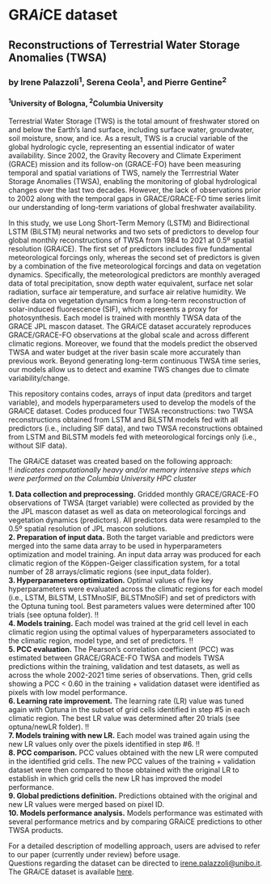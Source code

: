 # GR*Ai*CE dataset
## Reconstructions of Terrestrial Water Storage Anomalies (TWSA)

### by Irene Palazzoli<sup>1</sup>, Serena Ceola<sup>1</sup>, and Pierre Gentine<sup>2</sup>
#### <sup>1</sup>University of Bologna, <sup>2</sup>Columbia University

Terrestrial Water Storage (TWS) is the total amount of freshwater stored on and below the Earth’s land surface, including surface water, groundwater, soil moisture, snow, and ice. As a result, TWS is a crucial variable of the global hydrologic cycle, representing an essential indicator of water availability. Since 2002, the Gravity Recovery and Climate Experiment (GRACE) mission and its follow-on (GRACE-FO) have been measuring temporal and spatial variations of TWS, namely the Terrrestrial Water Storage Anomalies (TWSA), enabling the monitoring of global hydrological changes over the last two decades. However, the lack of observations prior to 2002 along with the temporal gaps in GRACE/GRACE-FO time series limit our understanding of long-term variations of global freshwater availability.

In this study, we use Long Short-Term Memory (LSTM) and Bidirectional LSTM (BiLSTM) neural networks and two sets of predictors to develop four global monthly reconstructions of TWSA from 1984 to 2021 at 0.5º spatial resolution (GR*Ai*CE). The first set of predictors includes five fundamental meteorological forcings only, whereas the second set of predictors is given by a combination of the five meteorological forcings and data on vegetation dynamics. Specifically, the meteorological predictors are monthly averaged data of total precipitation, snow depth water equivalent, surface net solar radiation, surface air temperature, and surface air relative humidity. We derive data on vegetation dynamics from a long-term reconstruction of solar-induced fluorescence (SIF), which represents a proxy for photosynthesis. Each model is trained with monthly TWSA data of the GRACE JPL mascon dataset. The GR*Ai*CE dataset accurately reproduces GRACE/GRACE-FO observations at the global scale and across different climatic regions. Moreover, we found that the models predict the observed TWSA and water budget at the river basin scale more accurately than previous work. Beyond generating long-term continuous TWSA time series, our models allow us to detect and examine TWS changes due to climate variability/change.

This repository contains codes, arrays of input data (preditors and target variable), and models hyperparameters used to develop the models of the GR*Ai*CE dataset. Codes produced four TWSA reconstructions: two TWSA reconstructions obtained from LSTM and BiLSTM models fed with all predictors (i.e., including SIF data), and two TWSA reconstructions obtained from LSTM and BiLSTM models fed with meteorological forcings only (i.e., without SIF data). 

The GR*Ai*CE dataset was created based on the following approach:  
:bangbang: *indicates computationally heavy and/or memory intensive steps which were performed on the Columbia University HPC cluster*  

__1.	Data collection and preprocessing.__ Gridded monthly GRACE/GRACE-FO observations of TWSA (target variable) were collected as provided by the the JPL mascon dataset as well as data on meteorological forcings and vegetation dynamics (predictors). All predictors data were resampled to the 0.5º spatial resolution of JPL mascon solutions.  
__2.	Preparation of input data.__ Both the target variable and predictors were merged into the same data array to be used in hyperparameters optimization and model training. An input data array was produced for each climatic region of the Köppen-Geiger classification system, for a total number of 28 arrays/climatic regions (see input_data folder).  
__3.	Hyperparameters optimization.__ Optimal values of five key hyperparameters were evaluated across the climatic regions for each model (i.e., LSTM, BiLSTM, LSTMnoSIF, BiLSTMnoSIF) and set of predictors with the Optuna tuning tool. Best parameters values were determined after 100 trials (see optuna folder). :bangbang:  
__4.	Models training.__ Each model was trained at the grid cell level in each climatic region using the optimal values of hyperparameters associated to the climatic region, model type, and set of predictors. :bangbang:  
__5.	PCC evaluation.__ The Pearson’s correlation coefficient (PCC) was estimated between GRACE/GRACE-FO TWSA and models TWSA predictions within the training, validation and test datasets, as well as across the whole 2002-2021 time series of observations. Then, grid cells showing a PCC < 0.60 in the training + validation dataset were identified as pixels with low model performance.  
__6.	Learning rate improvement.__ The learning rate (LR) value was tuned again with Optuna in the subset of grid cells identified in step #5 in each climatic region. The best LR value was determined after 20 trials (see optuna/newLR folder). :bangbang:  
__7.	Models training with new LR.__ Each model was trained again using the new LR values only over the pixels identified in step #6. :bangbang:  
__8.	PCC comparison.__ PCC values obtained with the new LR were computed in the identified grid cells. The new PCC values of the training + validation dataset were then compared to those obtained with the original LR to establish in which grid cells the new LR has improved the model performance.  
__9.	Global predictions definition.__ Predictions obtained with the original and new LR values were merged based on pixel ID.  
__10.	Models performance analysis.__ Models performance was estimated with several performance metrics and by comparing GRAiCE predictions to other TWSA products.

For a detailed description of modelling approach, users are advised to refer to our paper (currently under review) before usage.  
Questions regarding the dataset can be directed to irene.palazzoli@unibo.it.  
The GR*Ai*CE dataset is available [here](https://doi.org/10.5281/zenodo.10953658).


